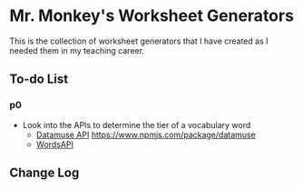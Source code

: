 # Mr. Monkey's Worksheet Generators

This is the collection of worksheet generators that I have created as I needed them in my teaching career.

## To-do List

### p0

- Look into the APIs to determine the tier of a vocabulary word
  - [Datamuse API](https://www.datamuse.com/api/)
    https://www.npmjs.com/package/datamuse
  - [WordsAPI](https://www.wordsapi.com/)

## Change Log
